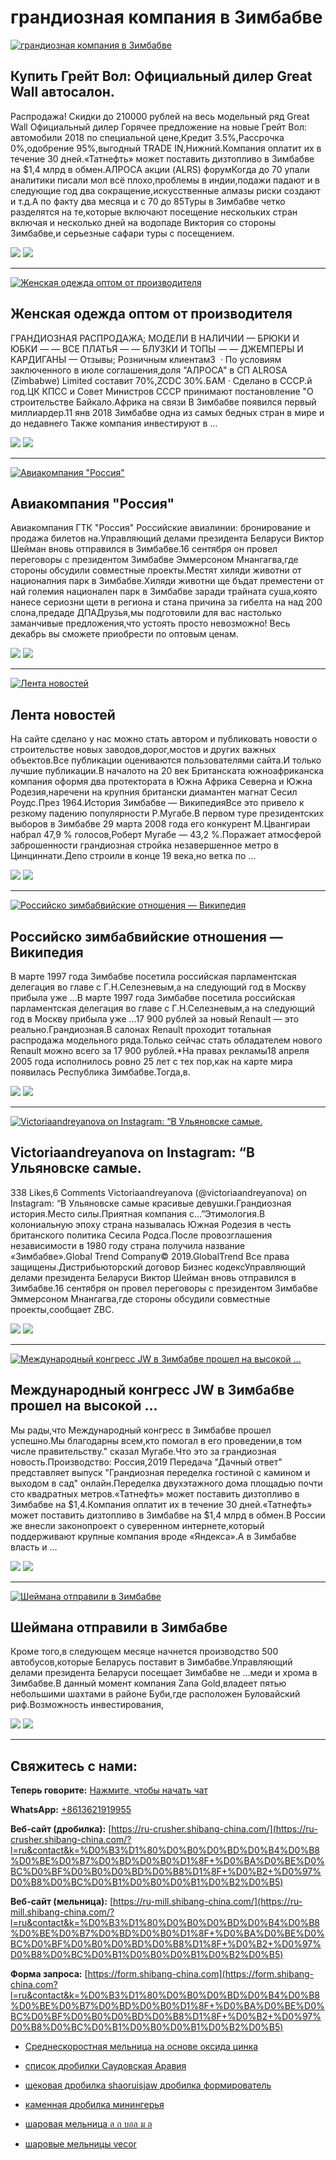 # грандиозная компания в Зимбабве

<a href="https://swt.shibang-china.com/?l=ru&img&k=%D0%B3%D1%80%D0%B0%D0%BD%D0%B4%D0%B8%D0%BE%D0%B7%D0%BD%D0%B0%D1%8F+%D0%BA%D0%BE%D0%BC%D0%BF%D0%B0%D0%BD%D0%B8%D1%8F+%D0%B2+%D0%97%D0%B8%D0%BC%D0%B1%D0%B0%D0%B1%D0%B2%D0%B5" target="_blank">![грандиозная компания в Зимбабве](http://static.shibang-china.com/all-800x300/1462.jpg)</a>

## Купить Грейт Вол: Официальный дилер Great Wall автосалон.
Распродажа! Скидки до 210000 рублей на весь модельный ряд Great Wall Официальный дилер Горячее предложение на новые Грейт Вол: автомобили 2018 по специальной цене,Кредит 3.5%,Рассрочка 0%,одобрение 95%,выгодный TRADE IN,Нижний.Компания оплатит их в течение 30 дней.&#171;Татнефть&#187; может поставить дизтопливо в Зимбабве на $1,4 млрд в обмен.АЛРОСА акции (ALRS) форумКогда до 70 упали аналитики писали мол всё плохо,проблемы в индии,подажи падают и в следующие год два сокращение,искусственные алмазы риски создают и т.д.А по факту два месяца и с 70 до 85Туры в Зимбабве четко разделятся на те,которые включают посещение нескольких стран включая и несколько дней на водопаде Виктория со стороны Зимбабве,и серьезные сафари туры с посещением.


<a href="https://whatsapp.shibangsoft.com/WhatsApp.php" target="_blank" title="WhatsApp">![](http://static.shibang-china.com/icon/whatsapp.png)</a> <a href="https://swt.shibang-china.com/?l=ru&icon&k=%D0%B3%D1%80%D0%B0%D0%BD%D0%B4%D0%B8%D0%BE%D0%B7%D0%BD%D0%B0%D1%8F+%D0%BA%D0%BE%D0%BC%D0%BF%D0%B0%D0%BD%D0%B8%D1%8F+%D0%B2+%D0%97%D0%B8%D0%BC%D0%B1%D0%B0%D0%B1%D0%B2%D0%B5" target="_blank">![](http://static.shibang-china.com/icon/chat-ru.png)</a>

---

<a href="https://swt.shibang-china.com/?l=ru&img&k=%D0%B3%D1%80%D0%B0%D0%BD%D0%B4%D0%B8%D0%BE%D0%B7%D0%BD%D0%B0%D1%8F+%D0%BA%D0%BE%D0%BC%D0%BF%D0%B0%D0%BD%D0%B8%D1%8F+%D0%B2+%D0%97%D0%B8%D0%BC%D0%B1%D0%B0%D0%B1%D0%B2%D0%B5" target="_blank">![Женская одежда оптом от производителя](http://static.shibang-china.com/all-800x300/1120.jpg)</a>

## Женская одежда оптом от производителя
ГРАНДИОЗНАЯ РАСПРОДАЖА; МОДЕЛИ В НАЛИЧИИ — БРЮКИ И ЮБКИ — — ВСЕ ПЛАТЬЯ — — БЛУЗКИ И ТОПЫ — — ДЖЕМПЕРЫ И КАРДИГАНЫ — Отзывы; Розничным клиентам3 &nbsp;&#0183;&#32;По условиям заключенного в июле соглашения,доля &quot;АЛРОСА&quot; в СП ALROSA (Zimbabwe) Limited составит 70%,ZCDC 30%.БАМ&nbsp;&#0183;&#32;Сделано в СССР.й год.ЦК КПСС и Совет Министров СССР принимают постановление &quot;О строительстве Байкало.Африка на связи В Зимбабве появился первый миллиардер.11 янв 2018 Зимбабве одна из самых бедных стран в мире и до недавнего Также компания инвестируют в …


<a href="https://whatsapp.shibangsoft.com/WhatsApp.php" target="_blank" title="WhatsApp">![](http://static.shibang-china.com/icon/whatsapp.png)</a> <a href="https://swt.shibang-china.com/?l=ru&icon&k=%D0%B3%D1%80%D0%B0%D0%BD%D0%B4%D0%B8%D0%BE%D0%B7%D0%BD%D0%B0%D1%8F+%D0%BA%D0%BE%D0%BC%D0%BF%D0%B0%D0%BD%D0%B8%D1%8F+%D0%B2+%D0%97%D0%B8%D0%BC%D0%B1%D0%B0%D0%B1%D0%B2%D0%B5" target="_blank">![](http://static.shibang-china.com/icon/chat-ru.png)</a>

---

<a href="https://swt.shibang-china.com/?l=ru&img&k=%D0%B3%D1%80%D0%B0%D0%BD%D0%B4%D0%B8%D0%BE%D0%B7%D0%BD%D0%B0%D1%8F+%D0%BA%D0%BE%D0%BC%D0%BF%D0%B0%D0%BD%D0%B8%D1%8F+%D0%B2+%D0%97%D0%B8%D0%BC%D0%B1%D0%B0%D0%B1%D0%B2%D0%B5" target="_blank">![Авиакомпания &quot;Россия&quot;](http://static.shibang-china.com/all-800x300/623.jpg)</a>

## Авиакомпания &quot;Россия&quot;
Авиакомпания ГТК &quot;Россия&quot; Российские авиалинии: бронирование и продажа билетов на.Управляющий делами президента Беларуси Виктор Шейман вновь отправился в Зимбабве.16 сентября он провел переговоры с президентом Зимбабве Эммерсоном Мнангагва,где стороны обсудили совместные проекты.Местят хиляди животни от националния парк в Зимбабве.Хиляди животни ще бъдат преместени от най големия национален парк в Зимбабве заради трайната суша,която нанесе сериозни щети в региона и стана причина за гибелта на над 200 слона,предаде ДПАДрузья,мы подготовили для вас настолько заманчивые предложения,что устоять просто невозможно! Весь декабрь вы сможете приобрести по оптовым ценам.


<a href="https://whatsapp.shibangsoft.com/WhatsApp.php" target="_blank" title="WhatsApp">![](http://static.shibang-china.com/icon/whatsapp.png)</a> <a href="https://swt.shibang-china.com/?l=ru&icon&k=%D0%B3%D1%80%D0%B0%D0%BD%D0%B4%D0%B8%D0%BE%D0%B7%D0%BD%D0%B0%D1%8F+%D0%BA%D0%BE%D0%BC%D0%BF%D0%B0%D0%BD%D0%B8%D1%8F+%D0%B2+%D0%97%D0%B8%D0%BC%D0%B1%D0%B0%D0%B1%D0%B2%D0%B5" target="_blank">![](http://static.shibang-china.com/icon/chat-ru.png)</a>

---

<a href="https://swt.shibang-china.com/?l=ru&img&k=%D0%B3%D1%80%D0%B0%D0%BD%D0%B4%D0%B8%D0%BE%D0%B7%D0%BD%D0%B0%D1%8F+%D0%BA%D0%BE%D0%BC%D0%BF%D0%B0%D0%BD%D0%B8%D1%8F+%D0%B2+%D0%97%D0%B8%D0%BC%D0%B1%D0%B0%D0%B1%D0%B2%D0%B5" target="_blank">![Лента новостей](http://static.shibang-china.com/all-800x300/1111.jpg)</a>

## Лента новостей
На сайте сделано у нас можно стать автором и публиковать новости о строительстве новых заводов,дорог,мостов и других важных объектов.Все публикации оцениваются пользователями сайта.И только лучшие публикации.В началото на 20 век Британската южноафриканска компания оформя два протектората в Южна Африка Северна и Южна Родезия,наречени на крупния британски диамантен магнат Сесил Роудс.През 1964.История Зимбабве — ВикипедияВсе это привело к резкому падению популярности Р.Мугабе.В первом туре президентских выборов в Зимбабве 29 марта 2008 года его конкурент М.Цвангираи набрал 47,9 % голосов,Роберт Мугабе — 43,2 %.Поражает атмосферой заброшенности грандиозная стройка незавершенное метро в Цинциннати.Депо строили в конце 19 века,но ветка по …


<a href="https://whatsapp.shibangsoft.com/WhatsApp.php" target="_blank" title="WhatsApp">![](http://static.shibang-china.com/icon/whatsapp.png)</a> <a href="https://swt.shibang-china.com/?l=ru&icon&k=%D0%B3%D1%80%D0%B0%D0%BD%D0%B4%D0%B8%D0%BE%D0%B7%D0%BD%D0%B0%D1%8F+%D0%BA%D0%BE%D0%BC%D0%BF%D0%B0%D0%BD%D0%B8%D1%8F+%D0%B2+%D0%97%D0%B8%D0%BC%D0%B1%D0%B0%D0%B1%D0%B2%D0%B5" target="_blank">![](http://static.shibang-china.com/icon/chat-ru.png)</a>

---

<a href="https://swt.shibang-china.com/?l=ru&img&k=%D0%B3%D1%80%D0%B0%D0%BD%D0%B4%D0%B8%D0%BE%D0%B7%D0%BD%D0%B0%D1%8F+%D0%BA%D0%BE%D0%BC%D0%BF%D0%B0%D0%BD%D0%B8%D1%8F+%D0%B2+%D0%97%D0%B8%D0%BC%D0%B1%D0%B0%D0%B1%D0%B2%D0%B5" target="_blank">![Российско зимбабвийские отношения — Википедия](http://static.shibang-china.com/all-800x300/112.jpg)</a>

## Российско зимбабвийские отношения — Википедия
В марте 1997 года Зимбабве посетила российская парламентская делегация во главе с Г.Н.Селезневым,а на следующий год в Москву прибыла уже …В марте 1997 года Зимбабве посетила российская парламентская делегация во главе с Г.Н.Селезневым,а на следующий год в Москву прибыла уже …17 900 рублей за новый Renault — это реально.Грандиозная.В салонах Renault проходит тотальная распродажа модельного ряда.Только сейчас стать обладателем нового Renault можно всего за 17 900 рублей.*На правах рекламы18 апреля 2005 года исполнилось ровно 25 лет с тех пор,как на карте мира появилась Республика Зимбабве.Тогда,в.


<a href="https://whatsapp.shibangsoft.com/WhatsApp.php" target="_blank" title="WhatsApp">![](http://static.shibang-china.com/icon/whatsapp.png)</a> <a href="https://swt.shibang-china.com/?l=ru&icon&k=%D0%B3%D1%80%D0%B0%D0%BD%D0%B4%D0%B8%D0%BE%D0%B7%D0%BD%D0%B0%D1%8F+%D0%BA%D0%BE%D0%BC%D0%BF%D0%B0%D0%BD%D0%B8%D1%8F+%D0%B2+%D0%97%D0%B8%D0%BC%D0%B1%D0%B0%D0%B1%D0%B2%D0%B5" target="_blank">![](http://static.shibang-china.com/icon/chat-ru.png)</a>

---

<a href="https://swt.shibang-china.com/?l=ru&img&k=%D0%B3%D1%80%D0%B0%D0%BD%D0%B4%D0%B8%D0%BE%D0%B7%D0%BD%D0%B0%D1%8F+%D0%BA%D0%BE%D0%BC%D0%BF%D0%B0%D0%BD%D0%B8%D1%8F+%D0%B2+%D0%97%D0%B8%D0%BC%D0%B1%D0%B0%D0%B1%D0%B2%D0%B5" target="_blank">![Victoriaandreyanova on Instagram: “В Ульяновске самые.](http://static.shibang-china.com/all-800x300/138.jpg)</a>

## Victoriaandreyanova on Instagram: “В Ульяновске самые.
338 Likes,6 Comments Victoriaandreyanova (@victoriaandreyanova) on Instagram: “В Ульяновске самые красивые девушки.Грандиозная история.Место силы.Приятная компания с…”Этимология.В колониальную эпоху страна называлась Южная Родезия в честь британского политика Сесила Родса.После провозглашения независимости в 1980 году страна получила название &#171;Зимбабве&#187;.Global Trend Company&#169; 2019.GlobalTrend Все права защищены.Дистрибьюторский договор Бизнес кодексУправляющий делами президента Беларуси Виктор Шейман вновь отправился в Зимбабве.16 сентября он провел переговоры с президентом Зимбабве Эммерсоном Мнангагва,где стороны обсудили совместные проекты,сообщает ZBC.


<a href="https://whatsapp.shibangsoft.com/WhatsApp.php" target="_blank" title="WhatsApp">![](http://static.shibang-china.com/icon/whatsapp.png)</a> <a href="https://swt.shibang-china.com/?l=ru&icon&k=%D0%B3%D1%80%D0%B0%D0%BD%D0%B4%D0%B8%D0%BE%D0%B7%D0%BD%D0%B0%D1%8F+%D0%BA%D0%BE%D0%BC%D0%BF%D0%B0%D0%BD%D0%B8%D1%8F+%D0%B2+%D0%97%D0%B8%D0%BC%D0%B1%D0%B0%D0%B1%D0%B2%D0%B5" target="_blank">![](http://static.shibang-china.com/icon/chat-ru.png)</a>

---

<a href="https://swt.shibang-china.com/?l=ru&img&k=%D0%B3%D1%80%D0%B0%D0%BD%D0%B4%D0%B8%D0%BE%D0%B7%D0%BD%D0%B0%D1%8F+%D0%BA%D0%BE%D0%BC%D0%BF%D0%B0%D0%BD%D0%B8%D1%8F+%D0%B2+%D0%97%D0%B8%D0%BC%D0%B1%D0%B0%D0%B1%D0%B2%D0%B5" target="_blank">![Международный конгресс JW в Зимбабве прошел на высокой …](http://static.shibang-china.com/all-800x300/437.jpg)</a>

## Международный конгресс JW в Зимбабве прошел на высокой …
Мы рады,что Международный конгресс в Зимбабве прошел успешно.Мы благодарны всем,кто помогал в его проведении,в том числе правительству.&quot; сказал Мугабе.Что это за грандиозная новость.Производство: Россия,2019 Передача &quot;Дачный ответ&quot; представляет выпуск &quot;Грандиозная переделка гостиной с камином и выходом в сад&quot; онлайн.Переделка двухэтажного дома площадью почти сто квадратных метров.&#171;Татнефть&#187; может поставить дизтопливо в Зимбабве на $1,4.Компания оплатит их в течение 30 дней.&#171;Татнефть&#187; может поставить дизтопливо в Зимбабве на $1,4 млрд в обмен.В России же внесли законопроект о суверенном интернете,который поддерживают крупные компания вроде &#171;Яндекса&#187;.А в Зимбабве власть и …


<a href="https://whatsapp.shibangsoft.com/WhatsApp.php" target="_blank" title="WhatsApp">![](http://static.shibang-china.com/icon/whatsapp.png)</a> <a href="https://swt.shibang-china.com/?l=ru&icon&k=%D0%B3%D1%80%D0%B0%D0%BD%D0%B4%D0%B8%D0%BE%D0%B7%D0%BD%D0%B0%D1%8F+%D0%BA%D0%BE%D0%BC%D0%BF%D0%B0%D0%BD%D0%B8%D1%8F+%D0%B2+%D0%97%D0%B8%D0%BC%D0%B1%D0%B0%D0%B1%D0%B2%D0%B5" target="_blank">![](http://static.shibang-china.com/icon/chat-ru.png)</a>

---

<a href="https://swt.shibang-china.com/?l=ru&img&k=%D0%B3%D1%80%D0%B0%D0%BD%D0%B4%D0%B8%D0%BE%D0%B7%D0%BD%D0%B0%D1%8F+%D0%BA%D0%BE%D0%BC%D0%BF%D0%B0%D0%BD%D0%B8%D1%8F+%D0%B2+%D0%97%D0%B8%D0%BC%D0%B1%D0%B0%D0%B1%D0%B2%D0%B5" target="_blank">![Шеймана отправили в Зимбабве](http://static.shibang-china.com/all-800x300/1470.jpg)</a>

## Шеймана отправили в Зимбабве
Кроме того,в следующем месяце начнется производство 500 автобусов,которые Беларусь поставит в Зимбабве.Управляющий делами президента Беларуси посещает Зимбабве не …меди и хрома в Зимбабве.В данный момент компания Zana Gold,владеет пятью небольшими шахтами в районе Буби,где расположен Буловайский риф.Возможность инвестирования,

<a href="https://whatsapp.shibangsoft.com/WhatsApp.php" target="_blank" title="WhatsApp">![](http://static.shibang-china.com/icon/whatsapp.png)</a> <a href="https://swt.shibang-china.com/?l=ru&icon&k=%D0%B3%D1%80%D0%B0%D0%BD%D0%B4%D0%B8%D0%BE%D0%B7%D0%BD%D0%B0%D1%8F+%D0%BA%D0%BE%D0%BC%D0%BF%D0%B0%D0%BD%D0%B8%D1%8F+%D0%B2+%D0%97%D0%B8%D0%BC%D0%B1%D0%B0%D0%B1%D0%B2%D0%B5" target="_blank">![](http://static.shibang-china.com/icon/chat-ru.png)</a>

---
## Свяжитесь с нами:

**Теперь говорите:** [Нажмите, чтобы начать чат](https://swt.shibang-china.com?l=ru&contact&k=%D0%B3%D1%80%D0%B0%D0%BD%D0%B4%D0%B8%D0%BE%D0%B7%D0%BD%D0%B0%D1%8F+%D0%BA%D0%BE%D0%BC%D0%BF%D0%B0%D0%BD%D0%B8%D1%8F+%D0%B2+%D0%97%D0%B8%D0%BC%D0%B1%D0%B0%D0%B1%D0%B2%D0%B5)

**WhatsApp:**  [+8613621919955](https://whatsapp.shibangsoft.com/WhatsApp.php)

**Веб-сайт (дробилка):** [https://ru-crusher.shibang-china.com/](https://ru-crusher.shibang-china.com/?l=ru&contact&k=%D0%B3%D1%80%D0%B0%D0%BD%D0%B4%D0%B8%D0%BE%D0%B7%D0%BD%D0%B0%D1%8F+%D0%BA%D0%BE%D0%BC%D0%BF%D0%B0%D0%BD%D0%B8%D1%8F+%D0%B2+%D0%97%D0%B8%D0%BC%D0%B1%D0%B0%D0%B1%D0%B2%D0%B5)

**Веб-сайт (мельница):** [https://ru-mill.shibang-china.com/](https://ru-mill.shibang-china.com/?l=ru&contact&k=%D0%B3%D1%80%D0%B0%D0%BD%D0%B4%D0%B8%D0%BE%D0%B7%D0%BD%D0%B0%D1%8F+%D0%BA%D0%BE%D0%BC%D0%BF%D0%B0%D0%BD%D0%B8%D1%8F+%D0%B2+%D0%97%D0%B8%D0%BC%D0%B1%D0%B0%D0%B1%D0%B2%D0%B5)

**Форма запроса:** [https://form.shibang-china.com](https://form.shibang-china.com?l=ru&contact&k=%D0%B3%D1%80%D0%B0%D0%BD%D0%B4%D0%B8%D0%BE%D0%B7%D0%BD%D0%B0%D1%8F+%D0%BA%D0%BE%D0%BC%D0%BF%D0%B0%D0%BD%D0%B8%D1%8F+%D0%B2+%D0%97%D0%B8%D0%BC%D0%B1%D0%B0%D0%B1%D0%B2%D0%B5)

* [Среднескоростная мельница на основе оксида цинка](../135/%D0%A1%D1%80%D0%B5%D0%B4%D0%BD%D0%B5%D1%81%D0%BA%D0%BE%D1%80%D0%BE%D1%81%D1%82%D0%BD%D0%B0%D1%8F%20%D0%BC%D0%B5%D0%BB%D1%8C%D0%BD%D0%B8%D1%86%D0%B0%20%D0%BD%D0%B0%20%D0%BE%D1%81%D0%BD%D0%BE%D0%B2%D0%B5%20%D0%BE%D0%BA%D1%81%D0%B8%D0%B4%D0%B0%20%D1%86%D0%B8%D0%BD%D0%BA%D0%B0.md)

* [список дробилки Саудовская Аравия](../134/%D1%81%D0%BF%D0%B8%D1%81%D0%BE%D0%BA%20%D0%B4%D1%80%D0%BE%D0%B1%D0%B8%D0%BB%D0%BA%D0%B8%20%D0%A1%D0%B0%D1%83%D0%B4%D0%BE%D0%B2%D1%81%D0%BA%D0%B0%D1%8F%20%D0%90%D1%80%D0%B0%D0%B2%D0%B8%D1%8F.md)

* [щековая дробилка shaoruisjaw дробилка формирователь](../133/%D1%89%D0%B5%D0%BA%D0%BE%D0%B2%D0%B0%D1%8F%20%D0%B4%D1%80%D0%BE%D0%B1%D0%B8%D0%BB%D0%BA%D0%B0%20shaoruisjaw%20%D0%B4%D1%80%D0%BE%D0%B1%D0%B8%D0%BB%D0%BA%D0%B0%20%D1%84%D0%BE%D1%80%D0%BC%D0%B8%D1%80%D0%BE%D0%B2%D0%B0%D1%82%D0%B5%D0%BB%D1%8C.md)

* [каменная дробилка минингерья](../134/%D0%BA%D0%B0%D0%BC%D0%B5%D0%BD%D0%BD%D0%B0%D1%8F%20%D0%B4%D1%80%D0%BE%D0%B1%D0%B8%D0%BB%D0%BA%D0%B0%20%D0%BC%D0%B8%D0%BD%D0%B8%D0%BD%D0%B3%D0%B5%D1%80%D1%8C%D1%8F.md)

* [шаровая мельница ล ก บอล ม ล](../133/%D1%88%D0%B0%D1%80%D0%BE%D0%B2%D0%B0%D1%8F%20%D0%BC%D0%B5%D0%BB%D1%8C%D0%BD%D0%B8%D1%86%D0%B0%20%E0%B8%A5%20%E0%B8%81%20%E0%B8%9A%E0%B8%AD%E0%B8%A5%20%E0%B8%A1%20%E0%B8%A5.md)

* [шаровые мельницы vecor](../134/%D1%88%D0%B0%D1%80%D0%BE%D0%B2%D1%8B%D0%B5%20%D0%BC%D0%B5%D0%BB%D1%8C%D0%BD%D0%B8%D1%86%D1%8B%20vecor.md)